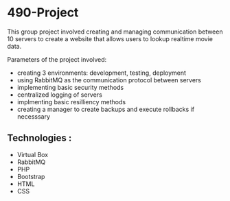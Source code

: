 # 490-Project

This group project involved creating and managing communication between 10 servers to create a website that allows users to lookup realtime movie data.

Parameters of the project involved:
- creating 3 environments: development, testing, deployment 
- using RabbitMQ as the communication protocol between servers
- implementing basic security methods 
- centralized logging of servers 
- implmenting basic resilliency methods 
- creating a manager to create backups and execute rollbacks if necesssary

## Technologies :
- Virtual Box
- RabbitMQ
- PHP
- Bootstrap
- HTML
- CSS
